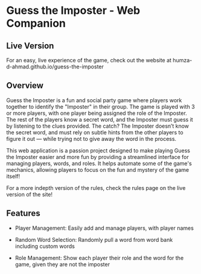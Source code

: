 # Guess the Imposter - Web Companion

## Live Version

For an easy, live experience of the game, check out the website at humza-d-ahmad.github.io/guess-the-imposter

## Overview

Guess the Imposter is a fun and social party game where players work together to identify the "Imposter" in their group. The game is played with 3 or more players, with one player being assigned the role of the Imposter. The rest of the players know a secret word, and the Imposter must guess it by listening to the clues provided. The catch? The Imposter doesn’t know the secret word, and must rely on subtle hints from the other players to figure it out — while trying not to give away the word in the process.

This web application is a passion project designed to make playing Guess the Imposter easier and more fun by providing a streamlined interface for managing players, words, and roles. It helps automate some of the game's mechanics, allowing players to focus on the fun and mystery of the game itself!

For a more indepth version of the rules, check the rules page on the live version of the site!

## Features

- Player Management: Easily add and manage players, with player names

- Random Word Selection: Randomly pull a word from word bank including custom words

- Role Management: Show each player their role and the word for the game, given they are not the imposter
